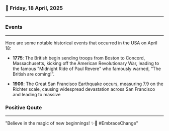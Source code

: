 ### 📅 Friday, 18 April, 2025
------
### Events
------
Here are some notable historical events that occurred in the USA on April 18:

- **1775**: The British begin sending troops from Boston to Concord, Massachusetts, kicking off the American Revolutionary War, leading to the famous "Midnight Ride of Paul Revere" who famously warned, “The British are coming!”.
  
- **1906**: The Great San Francisco Earthquake occurs, measuring 7.9 on the Richter scale, causing widespread devastation across San Francisco and leading to massive
### Positive Qoute
------
"Believe in the magic of new beginnings! ✨🌱 #EmbraceChange"

